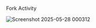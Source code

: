 Fork Activity

![Screenshot 2025-05-28 000312](https://github.com/user-attachments/assets/63365bb3-f44f-40ff-8a2c-88ee48e57d4c)

